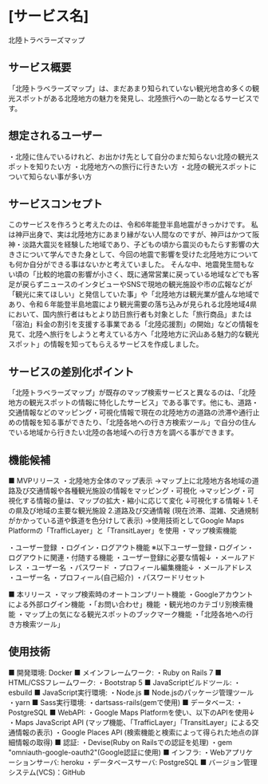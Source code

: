 # [サービス名]
北陸トラベラーズマップ

## サービス概要
「北陸トラベラーズマップ」は、まだあまり知られていない観光地含め多くの観光スポットがある北陸地方の魅力を発見し、北陸旅行への一助となるサービスです。

## 想定されるユーザー
・北陸に住んでいるけれど、お出かけ先として自分のまだ知らない北陸の観光スポットを知りたい方
・北陸地方への旅行に行きたい方
・北陸の観光スポットについて知らない事が多い方

## サービスコンセプト
このサービスを作ろうと考えたのは、令和6年能登半島地震がきっかけです。
私は神戸出身で、実は北陸地方にあまり縁がない人間なのですが、神戸はかつて阪神・淡路大震災を経験した地域であり、子どもの頃から震災のもたらす影響の大きさについて学んできた身として、今回の地震で影響を受けた北陸地方についても何か自分ができる事はないかと考えていました。
そんな中、地震発生間もない頃の「比較的地震の影響が小さく、既に通常営業に戻っている地域などでも客足が戻らずニュースのインタビューやSNSで現地の観光施設や市の広報などが「観光に来てほしい」と発信していた事」や「北陸地方は観光業が盛んな地域であり、令和６年能登半島地震により観光需要の落ち込みが見られる北陸地域4県において、国内旅行者はもとより訪日旅行者も対象とした「旅行商品」または「宿泊」料金の割引を支援する事業である「北陸応援割」の開始」などの情報を見て、北陸へ旅行をしようと考えている方へ「北陸地方に沢山ある魅力的な観光スポット」の情報を知ってもらえるサービスを作成しました。

## サービスの差別化ポイント
「北陸トラベラーズマップ」が既存のマップ検索サービスと異なるのは、「北陸地方の観光スポットの情報に特化したサービス」である事です。他にも、道路・交通情報などのマッピング・可視化情報で現在の北陸地方の道路の渋滞や通行止めの情報を知る事ができたり、「北陸各地への行き方検索ツール」で自分の住んでいる地域から行きたい北陸の各地域への行き方を調べる事ができます。

## 機能候補
■ MVPリリース
・北陸地方全体のマップ表示
→マップ上に北陸地方各地域の道路及び交通情報や各種観光施設の情報をマッピング・可視化
→マッピング・可視化する情報の量は、マップの拡大・縮小に応じて変化
↓可視化する情報↓
1.その県及び地域の主要な観光施設
2.道路及び交通情報 (現在渋滞、混雑、交通規制がかかっている道や鉄道を色分けして表示)
→使用技術としてGoogle Maps Platformの「TrafficLayer」と「TransitLayer」を使用
・マップ検索機能

・ユーザー登録
・ログイン・ログアウト機能
※以下ユーザー登録・ログイン・ログアウトに関連・付随する機能
・ユーザー登録に必要な情報↓
 ・メールアドレス
 ・ユーザー名
 ・パスワード
・プロフィール編集機能↓
 ・メールアドレス
 ・ユーザー名
 ・プロフィール(自己紹介)
 ・パスワードリセット

■ 本リリース
・マップ検索時のオートコンプリート機能
・Googleアカウントによる外部ログイン機能
・「お問い合わせ」機能
・観光地のカテゴリ別検索機能
・マップ上の気になる観光スポットのブックマーク機能
・「北陸各地への行き方検索ツール」

## 使用技術
■ 開発環境: Docker
■ メインフレームワーク:
・Ruby on Rails 7
■ HTML/CSSフレームワーク:
・Bootstrap 5
■ JavaScriptビルドツール:
・esbuild
■ JavaScript実行環境:
・Node.js
■ Node.jsのパッケージ管理ツール
・yarn
■ Sass実行環境:
・dartsass-rails(gemで使用)
■ データベース:
・PostgreSQL
■ WebAPI: 
・Google Maps Platformを使い、以下のAPIを使用↓
・Maps JavaScript API (マップ機能、「TrafficLayer」「TransitLayer」による交通情報の表示)
・Google Places API (検索機能と検索によって得られた地点の詳細情報の取得)
■ 認証:
・Devise(Ruby on Railsでの認証を処理)
・gem "omniauth-google-oauth2"(Google認証に使用)
■ インフラ: 
・Webアプリケーションサーバ: heroku
・データベースサーバ: PostgreSQL
■ バージョン管理システム(VCS)：GitHub
